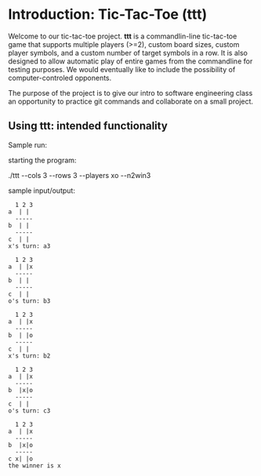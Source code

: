 # Introduction: Tic-Tac-Toe (ttt)

Welcome to our tic-tac-toe project. **ttt** is a commandlin-line
tic-tac-toe game that supports multiple players (>=2), custom board
sizes, custom player symbols, and a custom number of target symbols in
a row.  It is also designed to allow automatic play of entire games
from the commandline for testing purposes.  We would eventually like
to include the possibility of computer-controled opponents.

The purpose of the project is to give our intro to software
engineering class an opportunity to practice git commands and
collaborate on a small project.


## Using ttt: intended functionality

Sample run:

starting the program:

   ./ttt --cols 3 --rows 3 --players xo --n2win3

sample input/output:
```
  1 2 3
a  | |
  -----
b  | |
  -----
c  | |
x's turn: a3

  1 2 3
a  | |x
  -----
b  | |
  -----
c  | |
o's turn: b3

  1 2 3
a  | |x
  -----
b  | |o
  -----
c  | |
x's turn: b2

  1 2 3
a  | |x
  -----
b  |x|o
  -----
c  | |
o's turn: c3

  1 2 3
a  | |x
  -----
b  |x|o
  -----
c x| |o
the winner is x
```

